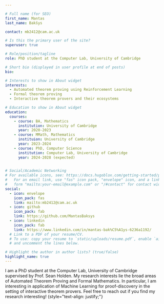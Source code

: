 ```yaml
---

# Full name (for SEO)
first_name: Mantas
last_name: Bakšys

contact: mb2412@cam.ac.uk

# Is this the primary user of the site?
superuser: true

# Role/position/tagline
role: PhD student at the Computer Lab, University of Cambridge

# Short bio (displayed in user profile at end of posts)
bio: 

# Interests to show in About widget
interests:
  - Automated theorem proving using Reinforcement Learning
  - Formal theorem proving
  - Interactive theorem provers and their ecosystems

# Education to show in About widget
education:
  courses:
    - course: BA, Mathematics
      institution: University of Cambridge
      year: 2020-2023
    - course: MMath, Mathematics
      instituion: University of Cambridge
      year: 2023-2024
    - course: PhD, Computer Science
      institution: Computer Lab, University of Cambridge
      year: 2024-2028 (expected)
    

# Social/Academic Networking
# For available icons, see: https://docs.hugoblox.com/getting-started/page-builder/#icons
#   For an email link, use "fas" icon pack, "envelope" icon, and a link in the
#   form "mailto:your-email@example.com" or "/#contact" for contact widget.
social:
  - icon: envelope
    icon_pack: fas
    link: mailto:mb2412@cam.ac.uk
  - icon: github
    icon_pack: fab
    link: https://github.com/MantasBaksys
  - icon: linkedin
    icon_pack: fab
    link: https://www.linkedin.com/in/mantas-bak%C5%A1ys-6236a1192/
  # Link to a PDF of your resume/CV.
  # To use: copy your resume to `static/uploads/resume.pdf`, enable `ai` icons in `params.yaml`,
  # and uncomment the lines below.

# Highlight the author in author lists? (true/false)
highlight_name: true
---
```


I am a PhD student at the Computer Lab, University of Cambridge supervised by Prof. Sean Holden. My research interests lie the broad areas of Automated Theorem Proving and Formal Mathematics. In particular, I am interesting in application of Machine Learning for proof-discovery in the setting of interactive theorem provers. Feel free to reach out if you find my research interesting!
{style="text-align: justify;"}
